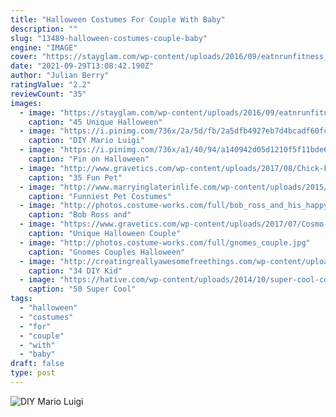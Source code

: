 ```yaml
---
title: "Halloween Costumes For Couple With Baby"
description: ""
slug: "13489-halloween-costumes-couple-baby"
engine: "IMAGE"
cover: "https://stayglam.com/wp-content/uploads/2016/09/eatnrunfitness_phantomoftheopera.jpg"
date: "2021-09-29T13:08:42.190Z"
author: "Julian Berry"
ratingValue: "2.2"
reviewCount: "35"
images:
  - image: "https://stayglam.com/wp-content/uploads/2016/09/eatnrunfitness_phantomoftheopera.jpg"
    caption: "45 Unique Halloween"
  - image: "https://i.pinimg.com/736x/2a/5d/fb/2a5dfb4927eb7d4bcadf60fca81eaf65--princess-peach-costume-mario-luigi.jpg"
    caption: "DIY Mario Luigi"
  - image: "https://i.pinimg.com/736x/a1/40/94/a140942d05d1210f5f11bde62b3ed0ee--baby-halloween-costumes-family-costumes.jpg"
    caption: "Pin on Halloween"
  - image: "http://www.gravetics.com/wp-content/uploads/2017/08/Chick-Fil-A-Cow.jpg"
    caption: "35 Fun Pet"
  - image: "http://www.marryinglaterinlife.com/wp-content/uploads/2015/10/skunk-dog-costume.jpg"
    caption: "Funniest Pet Costumes"
  - image: "http://photos.costume-works.com/full/bob_ross_and_his_happy_little_tree.jpg"
    caption: "Bob Ross and"
  - image: "https://www.gravetics.com/wp-content/uploads/2017/07/Cosmo-Wanda.jpg"
    caption: "Unique Halloween Couple"
  - image: "http://photos.costume-works.com/full/gnomes_couple.jpg"
    caption: "Gnomes Couples Halloween"
  - image: "http://creatingreallyawesomefreethings.com/wp-content/uploads/2012/05/boy011.jpg"
    caption: "34 DIY Kid"
  - image: "https://hative.com/wp-content/uploads/2014/10/super-cool-costume-ideas/49-homemade-pirate-costume.jpg"
    caption: "50 Super Cool"
tags:
  - "halloween"
  - "costumes"
  - "for"
  - "couple"
  - "with"
  - "baby"
draft: false
type: post
---
```



![DIY Mario Luigi](https://i.pinimg.com/736x/2a/5d/fb/2a5dfb4927eb7d4bcadf60fca81eaf65--princess-peach-costume-mario-luigi.jpg "DIY Mario Luigi")


<!--inArticleAds-->

<!--galleryOne-->


<!--inArticleAds-->

<!--galleryTwo-->


<!--galleryThree-->

